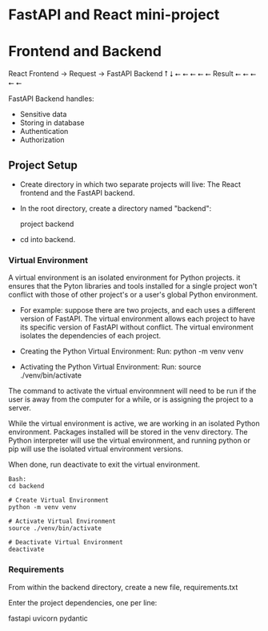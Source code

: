 # FastAPI and React mini-project

# Frontend and Backend

React Frontend -> Request -> FastAPI Backend
      ⭡                           ⭣
       ⭠ ⭠ ⭠ ⭠ ⭠  Result ⭠ ⭠ ⭠ ⭠ ⭠

FastAPI Backend handles:
- Sensitive data
- Storing in database
- Authentication
- Authorization


## Project Setup

- Create directory in which two separate projects will live: The React frontend and the FastAPI backend.

- In the root directory, create a directory named "backend":

  project
    backend

- cd into backend.

### Virtual Environment

A virtual environment is an isolated environment for Python projects. it ensures that the Pyton libraries and tools installed for a single project won't conflict with those of other project's or a user's global Python environment.

- For example: suppose there are two projects, and each uses a different version of FastAPI. The virtual environment allows each project to have its specific version of FastAPI without conflict. The virtual environment isolates the dependencies of each project.

* Creating the Python Virtual Environment:
Run:
python -m venv venv

* Activating the Python Virtual Environment:
Run:
source ./venv/bin/activate

The command to activate the virtual environmnent will need to be run if the user is away from the computer for a while, or is assigning the project to a server.

While the virtual environment is active, we are working in an isolated Python environment. Packages installed will be stored in the venv directory. The Python interpreter will use the virtual environment, and running python or pip will use the isolated virtual environment versions.

When done, run deactivate to exit the virtual environment.
```
Bash:
cd backend

# Create Virtual Environment
python -m venv venv

# Activate Virtual Environment
source ./venv/bin/activate

# Deactivate Virtual Environment
deactivate
```

### Requirements

From within the backend directory, create a new file, requirements.txt

Enter the project dependencies, one per line:

fastapi
uvicorn
pydantic














